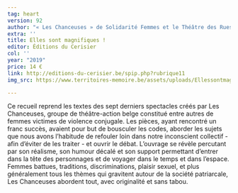 ```yaml
---
tag: heart
version: 92
author: "« Les Chanceuses » de Solidarité Femmes et le Théâtre des Rues"
extra: ''
title: Elles sont magnifiques !
editor: Éditions du Cerisier
col: ''
year: "2019"
price: 14 €
link: http://editions-du-cerisier.be/spip.php?rubrique11
img_src: https://www.territoires-memoire.be/assets/uploads/EllessontmagnifiquesChanceusesSolidarite-Femmes-et-le-Theatre-des-Rues.jpg

---
```

Ce recueil reprend les textes des sept derniers spectacles créés par Les Chanceuses, groupe de théâtre-action belge constitué entre autres de femmes victimes de violence conjugale. Les pièces, ayant rencontré un franc succès, avaient pour but de bousculer les codes, aborder les sujets que nous avons l’habitude de refouler loin dans notre inconscient collectif - afin d’éviter de les traiter - et ouvrir le débat. L’ouvrage se révèle percutant par son réalisme, son humour décalé et son support permettant d’entrer dans la tête des personnages et de voyager dans le temps et dans l’espace. Femmes battues, traditions, discriminations, plaisir sexuel, et plus généralement tous les thèmes qui gravitent autour de la société patriarcale, Les Chanceuses abordent tout, avec originalité et sans tabou.